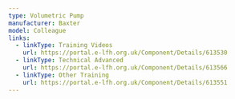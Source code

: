 ```yaml
---
type: Volumetric Pump
manufacturer: Baxter
model: Colleague
links:
  - linkType: Training Videos
    url: https://portal.e-lfh.org.uk/Component/Details/613530
  - linkType: Technical Advanced
    url: https://portal.e-lfh.org.uk/Component/Details/613566
  - linkType: Other Training
    url: https://portal.e-lfh.org.uk/Component/Details/613551
---
```

